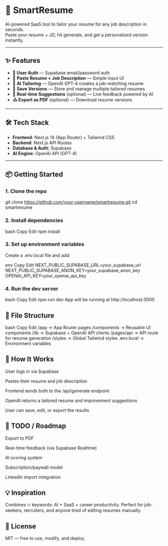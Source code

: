 # 🚀 SmartResume

AI-powered SaaS tool to tailor your resume for any job description in seconds.  
Paste your resume + JD, hit generate, and get a personalized version instantly.

---

## ✨ Features

- 🔐 **User Auth** — Supabase email/password auth
- 📄 **Paste Resume + Job Description** — Simple input UI
- 🤖 **AI Tailoring** — OpenAI GPT-4 creates a job-matching resume
- 💾 **Save Versions** — Store and manage multiple tailored resumes
- 🧠 **Real-time Suggestions** (optional) — Live feedback powered by AI
- 📤 **Export as PDF** (optional) — Download resume versions

---

## 🛠 Tech Stack

- **Frontend**: Next.js 14 (App Router) + Tailwind CSS
- **Backend**: Next.js API Routes
- **Database & Auth**: Supabase
- **AI Engine**: OpenAI API (GPT-4)

---

## 📦 Getting Started

### 1. Clone the repo

git clone https://github.com/your-username/smartresume.git
cd smartresume

### 2. Install dependencies

bash
Copy
Edit
npm install

### 3. Set up environment variables

Create a .env.local file and add:

env
Copy
Edit
NEXT_PUBLIC_SUPABASE_URL=your_supabase_url
NEXT_PUBLIC_SUPABASE_ANON_KEY=your_supabase_anon_key
OPENAI_API_KEY=your_openai_api_key

### 4. Run the dev server

bash
Copy
Edit
npm run dev
App will be running at http://localhost:3000

## 📁 File Structure

bash
Copy
Edit
/app → App Router pages
/components → Reusable UI components
/lib → Supabase + OpenAI API clients
/pages/api → API route for resume generation
/styles → Global Tailwind styles
.env.local → Environment variables

## 🧠 How It Works

User logs in via Supabase

Pastes their resume and job description

Frontend sends both to the /api/generate endpoint

OpenAI returns a tailored resume and improvement suggestions

User can save, edit, or export the results

## 📌 TODO / Roadmap

Export to PDF

Real-time feedback (via Supabase Realtime)

AI scoring system

Subscription/paywall model

LinkedIn import integration

## 💡 Inspiration

Combines 🔥 keywords: AI + SaaS + career productivity.
Perfect for job-seekers, recruiters, and anyone tired of editing resumes manually.

## 📜 License

MIT — free to use, modify, and deploy.
